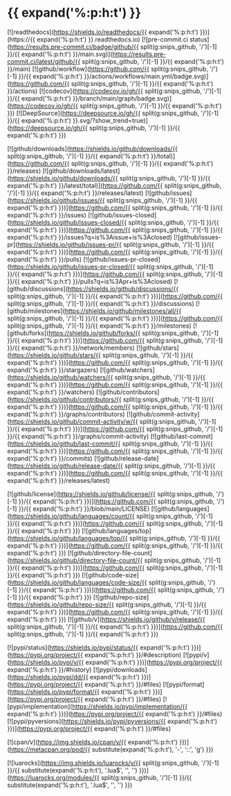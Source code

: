 # {{ expand('%:p:h:t') }}

[![readthedocs](https://shields.io/readthedocs/{{ expand('%:p:h:t') }})](https://{{ expand('%:p:h:t') }}.readthedocs.io)
[![pre-commit.ci status](https://results.pre-commit.ci/badge/github/{{ split(g:snips_github, '/')[-1] }}/{{ expand('%:p:h:t') }}/main.svg)](https://results.pre-commit.ci/latest/github/{{ split(g:snips_github, '/')[-1] }}/{{ expand('%:p:h:t') }}/main)
[![github/workflow](https://github.com/{{ split(g:snips_github, '/')[-1] }}/{{ expand('%:p:h:t') }}/actions/workflows/main.yml/badge.svg)](https://github.com/{{ split(g:snips_github, '/')[-1] }}/{{ expand('%:p:h:t') }}/actions)
[![codecov](https://codecov.io/gh/{{ split(g:snips_github, '/')[-1] }}/{{ expand('%:p:h:t') }}/branch/main/graph/badge.svg)](https://codecov.io/gh/{{ split(g:snips_github, '/')[-1] }}/{{ expand('%:p:h:t') }})
[![DeepSource](https://deepsource.io/gh/{{ split(g:snips_github, '/')[-1] }}/{{ expand('%:p:h:t') }}.svg/?show_trend=true)](https://deepsource.io/gh/{{ split(g:snips_github, '/')[-1] }}/{{ expand('%:p:h:t') }})

[![github/downloads](https://shields.io/github/downloads/{{ split(g:snips_github, '/')[-1] }}/{{ expand('%:p:h:t') }}/total)](https://github.com/{{ split(g:snips_github, '/')[-1] }}/{{ expand('%:p:h:t') }}/releases)
[![github/downloads/latest](https://shields.io/github/downloads/{{ split(g:snips_github, '/')[-1] }}/{{ expand('%:p:h:t') }}/latest/total)](https://github.com/{{ split(g:snips_github, '/')[-1] }}/{{ expand('%:p:h:t') }}/releases/latest)
[![github/issues](https://shields.io/github/issues/{{ split(g:snips_github, '/')[-1] }}/{{ expand('%:p:h:t') }})](https://github.com/{{ split(g:snips_github, '/')[-1] }}/{{ expand('%:p:h:t') }}/issues)
[![github/issues-closed](https://shields.io/github/issues-closed/{{ split(g:snips_github, '/')[-1] }}/{{ expand('%:p:h:t') }})](https://github.com/{{ split(g:snips_github, '/')[-1] }}/{{ expand('%:p:h:t') }}/issues?q=is%3Aissue+is%3Aclosed)
[![github/issues-pr](https://shields.io/github/issues-pr/{{ split(g:snips_github, '/')[-1] }}/{{ expand('%:p:h:t') }})](https://github.com/{{ split(g:snips_github, '/')[-1] }}/{{ expand('%:p:h:t') }}/pulls)
[![github/issues-pr-closed](https://shields.io/github/issues-pr-closed/{{ split(g:snips_github, '/')[-1] }}/{{ expand('%:p:h:t') }})](https://github.com/{{ split(g:snips_github, '/')[-1] }}/{{ expand('%:p:h:t') }}/pulls?q=is%3Apr+is%3Aclosed)
[![github/discussions](https://shields.io/github/discussions/{{ split(g:snips_github, '/')[-1] }}/{{ expand('%:p:h:t') }})](https://github.com/{{ split(g:snips_github, '/')[-1] }}/{{ expand('%:p:h:t') }}/discussions)
[![github/milestones](https://shields.io/github/milestones/all/{{ split(g:snips_github, '/')[-1] }}/{{ expand('%:p:h:t') }})](https://github.com/{{ split(g:snips_github, '/')[-1] }}/{{ expand('%:p:h:t') }}/milestones)
[![github/forks](https://shields.io/github/forks/{{ split(g:snips_github, '/')[-1] }}/{{ expand('%:p:h:t') }})](https://github.com/{{ split(g:snips_github, '/')[-1] }}/{{ expand('%:p:h:t') }}/network/members)
[![github/stars](https://shields.io/github/stars/{{ split(g:snips_github, '/')[-1] }}/{{ expand('%:p:h:t') }})](https://github.com/{{ split(g:snips_github, '/')[-1] }}/{{ expand('%:p:h:t') }}/stargazers)
[![github/watchers](https://shields.io/github/watchers/{{ split(g:snips_github, '/')[-1] }}/{{ expand('%:p:h:t') }})](https://github.com/{{ split(g:snips_github, '/')[-1] }}/{{ expand('%:p:h:t') }}/watchers)
[![github/contributors](https://shields.io/github/contributors/{{ split(g:snips_github, '/')[-1] }}/{{ expand('%:p:h:t') }})](https://github.com/{{ split(g:snips_github, '/')[-1] }}/{{ expand('%:p:h:t') }}/graphs/contributors)
[![github/commit-activity](https://shields.io/github/commit-activity/w/{{ split(g:snips_github, '/')[-1] }}/{{ expand('%:p:h:t') }})](https://github.com/{{ split(g:snips_github, '/')[-1] }}/{{ expand('%:p:h:t') }}/graphs/commit-activity)
[![github/last-commit](https://shields.io/github/last-commit/{{ split(g:snips_github, '/')[-1] }}/{{ expand('%:p:h:t') }})](https://github.com/{{ split(g:snips_github, '/')[-1] }}/{{ expand('%:p:h:t') }}/commits)
[![github/release-date](https://shields.io/github/release-date/{{ split(g:snips_github, '/')[-1] }}/{{ expand('%:p:h:t') }})](https://github.com/{{ split(g:snips_github, '/')[-1] }}/{{ expand('%:p:h:t') }}/releases/latest)

[![github/license](https://shields.io/github/license/{{ split(g:snips_github, '/')[-1] }}/{{ expand('%:p:h:t') }})](https://github.com/{{ split(g:snips_github, '/')[-1] }}/{{ expand('%:p:h:t') }}/blob/main/LICENSE)
[![github/languages](https://shields.io/github/languages/count/{{ split(g:snips_github, '/')[-1] }}/{{ expand('%:p:h:t') }})](https://github.com/{{ split(g:snips_github, '/')[-1] }}/{{ expand('%:p:h:t') }})
[![github/languages/top](https://shields.io/github/languages/top/{{ split(g:snips_github, '/')[-1] }}/{{ expand('%:p:h:t') }})](https://github.com/{{ split(g:snips_github, '/')[-1] }}/{{ expand('%:p:h:t') }})
[![github/directory-file-count](https://shields.io/github/directory-file-count/{{ split(g:snips_github, '/')[-1] }}/{{ expand('%:p:h:t') }})](https://github.com/{{ split(g:snips_github, '/')[-1] }}/{{ expand('%:p:h:t') }})
[![github/code-size](https://shields.io/github/languages/code-size/{{ split(g:snips_github, '/')[-1] }}/{{ expand('%:p:h:t') }})](https://github.com/{{ split(g:snips_github, '/')[-1] }}/{{ expand('%:p:h:t') }})
[![github/repo-size](https://shields.io/github/repo-size/{{ split(g:snips_github, '/')[-1] }}/{{ expand('%:p:h:t') }})](https://github.com/{{ split(g:snips_github, '/')[-1] }}/{{ expand('%:p:h:t') }})
[![github/v](https://shields.io/github/v/release/{{ split(g:snips_github, '/')[-1] }}/{{ expand('%:p:h:t') }})](https://github.com/{{ split(g:snips_github, '/')[-1] }}/{{ expand('%:p:h:t') }})

[![pypi/status](https://shields.io/pypi/status/{{ expand('%:p:h:t') }})](https://pypi.org/project/{{ expand('%:p:h:t') }}/#description)
[![pypi/v](https://shields.io/pypi/v/{{ expand('%:p:h:t') }})](https://pypi.org/project/{{ expand('%:p:h:t') }}/#history)
[![pypi/downloads](https://shields.io/pypi/dd/{{ expand('%:p:h:t') }})](https://pypi.org/project/{{ expand('%:p:h:t') }}/#files)
[![pypi/format](https://shields.io/pypi/format/{{ expand('%:p:h:t') }})](https://pypi.org/project/{{ expand('%:p:h:t') }}/#files)
[![pypi/implementation](https://shields.io/pypi/implementation/{{ expand('%:p:h:t') }})](https://pypi.org/project/{{ expand('%:p:h:t') }}/#files)
[![pypi/pyversions](https://shields.io/pypi/pyversions/{{ expand('%:p:h:t') }})](https://pypi.org/project/{{ expand('%:p:h:t') }}/#files)

[![cpan/v](https://img.shields.io/cpan/v/{{ expand('%:p:h:t') }})](https://metacpan.org/pod/{{ substitute(expand('%:p:h:t'), '-', '::', 'g') }})

[![luarocks](https://img.shields.io/luarocks/v/{{ split(g:snips_github, '/')[-1] }}/{{ substitute(expand('%:p:h:t'), '.lua$', '', '') }})](https://luarocks.org/modules/{{ split(g:snips_github, '/')[-1] }}/{{ substitute(expand('%:p:h:t'), '.lua$', '', '') }})
